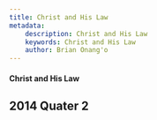 ```yaml
---
title: Christ and His Law
metadata:
    description: Christ and His Law
    keywords: Christ and His Law
    author: Brian Onang'o
---
```


#### Christ and His Law

## 2014 Quater 2
